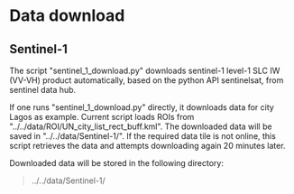 # Data download
## Sentinel-1
The script "sentinel_1_download.py" downloads sentinel-1 level-1 SLC IW (VV-VH) product automatically, based on the python API sentinelsat, from sentinel data hub. 

If one runs "sentinel_1_download.py" directly, it downloads data for city Lagos as example. Current script loads ROIs from "../../data/ROI/UN_city_list_rect_buff.kml". The downloaded data will be saved in "../../data/Sentinel-1/". If the required data tile is not online, this script retrieves the data and attempts downloading again 20 minutes later.

Downloaded data will be stored in the following directory:
> ../../data/Sentinel-1/
